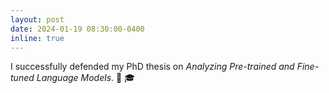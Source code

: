 ```yaml
---
layout: post
date: 2024-01-19 08:30:00-0400
inline: true
---
```


I successfully defended my PhD thesis on *Analyzing Pre-trained and Fine-tuned Language Models*. :confetti_ball: :mortar_board: 